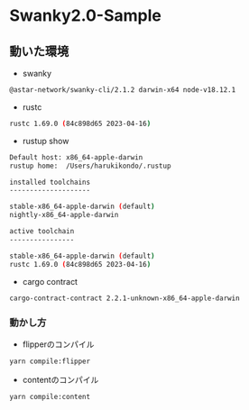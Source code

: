 # Swanky2.0-Sample

## 動いた環境

- swanky

```bash
@astar-network/swanky-cli/2.1.2 darwin-x64 node-v18.12.1
```

- rustc 

```bash
rustc 1.69.0 (84c898d65 2023-04-16)
```

- rustup show 

```bash
Default host: x86_64-apple-darwin
rustup home:  /Users/harukikondo/.rustup

installed toolchains
--------------------

stable-x86_64-apple-darwin (default)
nightly-x86_64-apple-darwin

active toolchain
----------------

stable-x86_64-apple-darwin (default)
rustc 1.69.0 (84c898d65 2023-04-16)
```

- cargo contract 

```bash
cargo-contract-contract 2.2.1-unknown-x86_64-apple-darwin
```

### 動かし方

- flipperのコンパイル

```bash
yarn compile:flipper
```

- contentのコンパイル

```bash
yarn compile:content
```